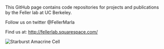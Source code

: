 This GitHub page contains code repositories for projects and publications by the Feller lab at UC Berkeley.

Follow us on twitter @FellerMarla

Find us at: http://fellerlab.squarespace.com/


![Starburst Amacrine Cell](https://images.squarespace-cdn.com/content/v1/55ce1ffce4b0ff38cd58088b/1439575752268-FIG5QKRKU10UTJ7D1MFE/MAX_ZSeries-10162013-1146-005_SCALE_40microns_cyan.jpg?format=300w)
<!---
FellerLab/FellerLab is a ✨ special ✨ repository because its `README.md` (this file) appears on your GitHub profile.
You can click the Preview link to take a look at your changes.
--->
